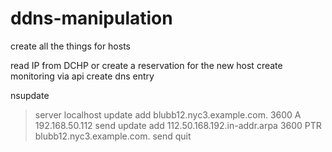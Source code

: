 # ddns-manipulation
create all the things for hosts

read IP from DCHP or create a reservation for the new host 
create monitoring via api
create dns entry 

nsupdate
> server localhost
> update add blubb12.nyc3.example.com. 3600 A 192.168.50.112
> send
> update add 112.50.168.192.in-addr.arpa 3600 PTR blubb12.nyc3.example.com.
> send
> quit
